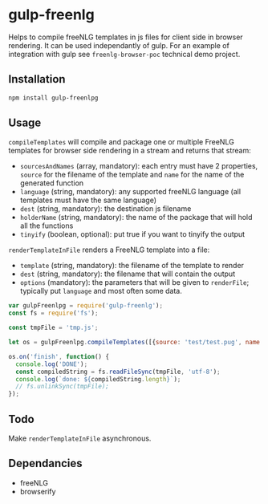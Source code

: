 # gulp-freenlg

Helps to compile freeNLG templates in js files for client side in browser rendering.
It can be used independantly of gulp. For an example of integration with gulp see `freenlg-browser-poc` technical demo project. 

## Installation 
```sh
npm install gulp-freenlpg
```

## Usage

`compileTemplates` will compile and package one or multiple FreeNLG templates for browser side rendering in a stream and returns that stream:

* `sourcesAndNames` (array, mandatory): each entry must have 2 properties, `source` for the filename of the template and `name` for the name of the generated function
* `language` (string, mandatory): any supported freeNLG language (all templates must have the same language)
* `dest` (string, mandatory): the destination js filename
* `holderName` (string, mandatory): the name of the package that will hold all the functions
* `tinyify` (boolean, optional): put true if you want to tinyify the output

`renderTemplateInFile` renders a FreeNLG template into a file:

* `template` (string, mandatory): the filename of the template to render
* `dest` (string, mandatory): the filename that will contain the output
* `options` (mandatory): the parameters that will be given to `renderFile`; typically put `language` and most often some data.


```javascript
var gulpFreenlpg = require('gulp-freenlg');
const fs = require('fs');

const tmpFile = 'tmp.js';

let os = gulpFreenlpg.compileTemplates([{source: 'test/test.pug', name:'test'}], 'en_US', tmpFile, 'templates_holder');

os.on('finish', function() {
  console.log('DONE');
  const compiledString = fs.readFileSync(tmpFile, 'utf-8');
  console.log(`done: ${compiledString.length}`);
  // fs.unlinkSync(tmpFile);  
});
```

## Todo

Make `renderTemplateInFile` asynchronous.

## Dependancies

* freeNLG
* browserify
